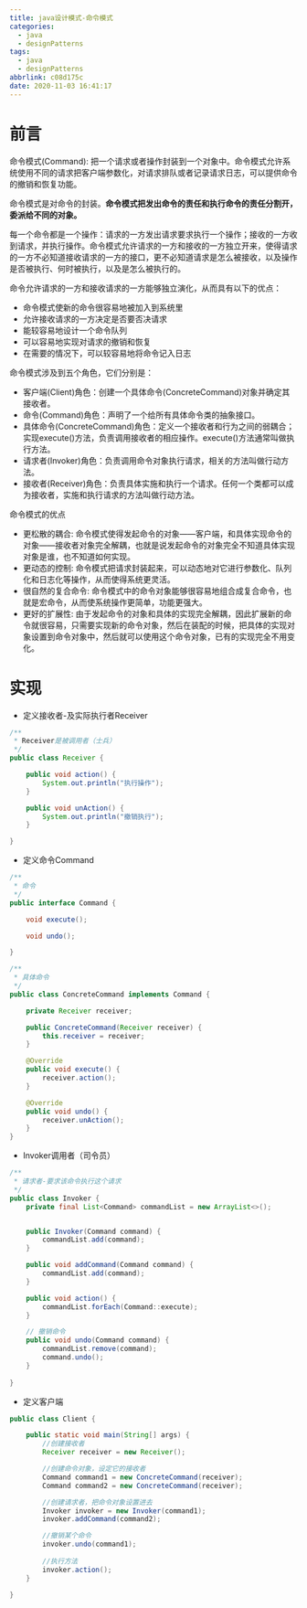 ```yaml
---
title: java设计模式-命令模式
categories:
  - java
  - designPatterns
tags:
  - java
  - designPatterns
abbrlink: c08d175c
date: 2020-11-03 16:41:17
---
```


# 前言

命令模式(Command): 把一个请求或者操作封装到一个对象中。命令模式允许系统使用不同的请求把客户端参数化，对请求排队或者记录请求日志，可以提供命令的撤销和恢复功能。

命令模式是对命令的封装。**命令模式把发出命令的责任和执行命令的责任分割开，委派给不同的对象。**

每一个命令都是一个操作：请求的一方发出请求要求执行一个操作；接收的一方收到请求，并执行操作。命令模式允许请求的一方和接收的一方独立开来，使得请求的一方不必知道接收请求的一方的接口，更不必知道请求是怎么被接收，以及操作是否被执行、何时被执行，以及是怎么被执行的。

命令允许请求的一方和接收请求的一方能够独立演化，从而具有以下的优点：

- 命令模式使新的命令很容易地被加入到系统里
- 允许接收请求的一方决定是否要否决请求
- 能较容易地设计一个命令队列
- 可以容易地实现对请求的撤销和恢复
- 在需要的情况下，可以较容易地将命令记入日志

命令模式涉及到五个角色，它们分别是：

- 客户端(Client)角色：创建一个具体命令(ConcreteCommand)对象并确定其接收者。
- 命令(Command)角色：声明了一个给所有具体命令类的抽象接口。
- 具体命令(ConcreteCommand)角色：定义一个接收者和行为之间的弱耦合；实现execute()方法，负责调用接收者的相应操作。execute()方法通常叫做执行方法。
- 请求者(Invoker)角色：负责调用命令对象执行请求，相关的方法叫做行动方法。
- 接收者(Receiver)角色：负责具体实施和执行一个请求。任何一个类都可以成为接收者，实施和执行请求的方法叫做行动方法。

 <!-- more -->

 命令模式的优点
- 更松散的耦合: 命令模式使得发起命令的对象——客户端，和具体实现命令的对象——接收者对象完全解耦，也就是说发起命令的对象完全不知道具体实现对象是谁，也不知道如何实现。
- 更动态的控制: 命令模式把请求封装起来，可以动态地对它进行参数化、队列化和日志化等操作，从而使得系统更灵活。
- 很自然的复合命令: 命令模式中的命令对象能够很容易地组合成复合命令，也就是宏命令，从而使系统操作更简单，功能更强大。
- 更好的扩展性: 由于发起命令的对象和具体的实现完全解耦，因此扩展新的命令就很容易，只需要实现新的命令对象，然后在装配的时候，把具体的实现对象设置到命令对象中，然后就可以使用这个命令对象，已有的实现完全不用变化。

 # 实现

* 定义接收者-及实际执行者Receiver
  
```java
/**
 * Receiver是被调用者（士兵）
 */
public class Receiver {

    public void action() {
        System.out.println("执行操作");
    }

    public void unAction() {
        System.out.println("撤销执行");
    }

}

```

* 定义命令Command

```java
/**
 * 命令
 */
public interface Command {

    void execute();

    void undo();

}

/**
 * 具体命令
 */
public class ConcreteCommand implements Command {

    private Receiver receiver;

    public ConcreteCommand(Receiver receiver) {
        this.receiver = receiver;
    }

    @Override
    public void execute() {
        receiver.action();
    }

    @Override
    public void undo() {
        receiver.unAction();
    }
}


```

* Invoker调用者（司令员）

```java
/**
 * 请求者-要求该命令执行这个请求
 */
public class Invoker {
    private final List<Command> commandList = new ArrayList<>();


    public Invoker(Command command) {
        commandList.add(command);
    }

    public void addCommand(Command command) {
        commandList.add(command);
    }

    public void action() {
        commandList.forEach(Command::execute);
    }

    // 撤销命令
    public void undo(Command command) {
        commandList.remove(command);
        command.undo();
    }
    
}
```

* 定义客户端

```java
public class Client {

    public static void main(String[] args) {
        //创建接收者
        Receiver receiver = new Receiver();

        //创建命令对象，设定它的接收者
        Command command1 = new ConcreteCommand(receiver);
        Command command2 = new ConcreteCommand(receiver);

        //创建请求者，把命令对象设置进去
        Invoker invoker = new Invoker(command1);
        invoker.addCommand(command2);

        //撤销某个命令
        invoker.undo(command1);
        
        //执行方法
        invoker.action();
    }

}

```